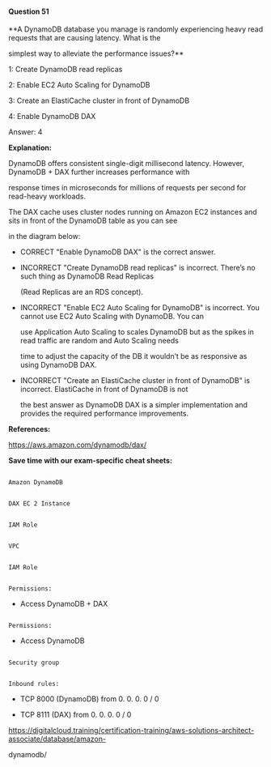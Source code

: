 #### Question  51


**A DynamoDB database you manage is randomly experiencing heavy read requests that are causing latency. What is the

simplest way to alleviate the performance issues?**


1: Create DynamoDB read replicas


2: Enable EC2 Auto Scaling for DynamoDB


3: Create an ElastiCache cluster in front of DynamoDB


4: Enable DynamoDB DAX


Answer: 4


**Explanation:**


DynamoDB offers consistent single-digit millisecond latency. However, DynamoDB + DAX further increases performance with

response times in microseconds for millions of requests per second for read-heavy workloads.


The DAX cache uses cluster nodes running on Amazon EC2 instances and sits in front of the DynamoDB table as you can see

in the diagram below:


- CORRECT "Enable DynamoDB DAX" is the correct answer.


- INCORRECT "Create DynamoDB read replicas" is incorrect. There’s no such thing as DynamoDB Read Replicas

  (Read Replicas are an RDS concept).


- INCORRECT "Enable EC2 Auto Scaling for DynamoDB" is incorrect. You cannot use EC2 Auto Scaling with DynamoDB. You can

  use Application Auto Scaling to scales DynamoDB but as the spikes in read traffic are random and Auto Scaling needs

  time to adjust the capacity of the DB it wouldn’t be as responsive as using DynamoDB DAX.


- INCORRECT "Create an ElastiCache cluster in front of DynamoDB" is incorrect. ElastiCache in front of DynamoDB is not

  the best answer as DynamoDB DAX is a simpler implementation and provides the required performance improvements.


**References:**


https://aws.amazon.com/dynamodb/dax/


**Save time with our exam-specific cheat sheets:**


```

Amazon DynamoDB

```


```

DAX EC 2 Instance

```


```

IAM Role

```


```

VPC

```


```

IAM Role

```


```

Permissions:

```


- Access DynamoDB + DAX


```

Permissions:

```


- Access DynamoDB


```

Security group

```


```

Inbound rules:

```


- TCP 8000 (DynamoDB) from 0. 0. 0. 0 / 0

- TCP 8111 (DAX) from 0. 0. 0. 0 / 0


https://digitalcloud.training/certification-training/aws-solutions-architect-associate/database/amazon-

dynamodb/

